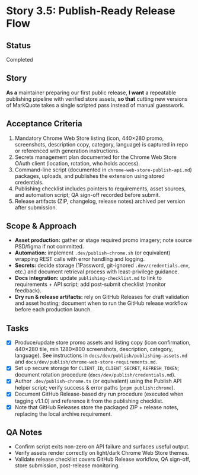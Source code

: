 # Story 3.5: Publish-Ready Release Flow

## Status

Completed

## Story

**As a** maintainer preparing our first public release,
**I want** a repeatable publishing pipeline with verified store assets,
**so that** cutting new versions of MarkQuote takes a single scripted pass instead of manual guesswork.

## Acceptance Criteria

1. Mandatory Chrome Web Store listing (icon, 440×280 promo, screenshots, description copy, category, language) is captured in repo or referenced with generation instructions.
2. Secrets management plan documented for the Chrome Web Store OAuth client (location, rotation, who holds access).
3. Command-line script (documented in `chrome-web-store-publish-api.md`) packages, uploads, and publishes the extension using stored credentials.
4. Publishing checklist includes pointers to requirements, asset sources, and automation script; QA sign-off recorded before submit.
5. Release artifacts (ZIP, changelog, release notes) archived per version after submission.

## Scope & Approach

- **Asset production:** gather or stage required promo imagery; note source PSD/figma if not committed.
- **Automation:** implement `.dev/publish-chrome.sh` (or equivalent) wrapping REST calls with error handling and logging.
- **Secrets:** decide storage (1Password, git-ignored `.dev/credentials.env`, etc.) and document retrieval process with least-privilege guidance.
- **Docs integration:** update `publishing-checklist.md` to link to requirements + API script; add post-submit checklist (monitor feedback).
- **Dry run & release artifacts:** rely on GitHub Releases for draft validation and asset hosting; document when to run the GitHub release workflow before each production launch.

## Tasks

- [x] Produce/update store promo assets and listing copy (icon confirmation, 440×280 tile, min 1280×800 screenshots, description, category, language). See instructions in `docs/dev/publish/publishing-assets.md` and `docs/dev/publish/chrome-web-store-requirements.md`.
- [x] Set up secure storage for `CLIENT_ID`, `CLIENT_SECRET`, `REFRESH_TOKEN`; document rotation procedure (`docs/dev/publish/credentials.md`).
- [x] Author `.dev/publish-chrome.ts` (or equivalent) using the Publish API helper script; verify success & error paths (`pnpm publish:chrome`).
- [x] Document GitHub Release-based dry run procedure (executed when tagging v1.1.0) and reference it from the publishing checklist.
- [x] Note that GitHub Releases store the packaged ZIP + release notes, replacing the local archive requirement.

## QA Notes

- Confirm script exits non-zero on API failure and surfaces useful output.
- Verify assets render correctly on light/dark Chrome Web Store themes.
- Validate release checklist covers GitHub Release workflow, QA sign-off, store submission, post-release monitoring.
